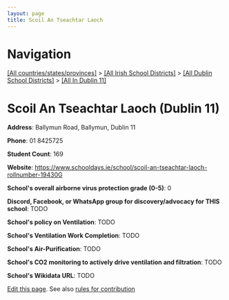 ```yaml
---
layout: page
title: Scoil An Tseachtar Laoch
---
```

# Navigation

[[All countries/states/provinces]](../../../..) > [[All Irish School Districts]](../../..) > [[All Dublin School Districts]](../..) > [[All In Dublin 11]](..)

# Scoil An Tseachtar Laoch (Dublin 11)

**Address**: Ballymun Road, Ballymun, Dublin 11

**Phone**: 01 8425725

**Student Count**: 169

**Website**: <https://www.schooldays.ie/school/scoil-an-tseachtar-laoch-rollnumber-19430G>

**School's overall airborne virus protection grade (0-5)**: 0

**Discord, Facebook, or WhatsApp group for discovery/advocacy for THIS school**: TODO

**School's policy on Ventilation**: TODO

**School's Ventilation Work Completion**: TODO

**School's Air-Purification**: TODO

**School's CO2 monitoring to actively drive ventilation and filtration**: TODO

**School's Wikidata URL**: TODO


[Edit this page](https://github.com/ventilate-schools/Ireland/edit/main/./Dublin_11/Scoil_An_Tseachtar_Laoch.md). See also [rules for contribution](../../../contribution-rules/)